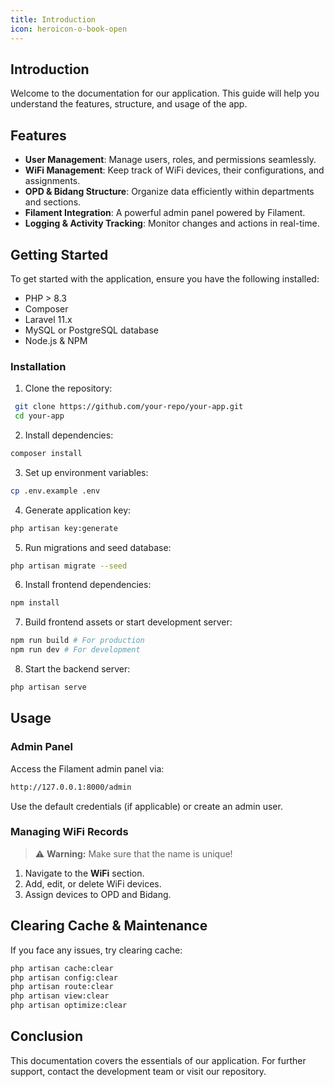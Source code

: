 ```yaml
---
title: Introduction
icon: heroicon-o-book-open
---
```


## Introduction

Welcome to the documentation for our application. This guide will help you understand the features, structure, and usage of the app.

## Features

-   **User Management**: Manage users, roles, and permissions seamlessly.
-   **WiFi Management**: Keep track of WiFi devices, their configurations, and assignments.
-   **OPD & Bidang Structure**: Organize data efficiently within departments and sections.
-   **Filament Integration**: A powerful admin panel powered by Filament.
-   **Logging & Activity Tracking**: Monitor changes and actions in real-time.

## Getting Started

To get started with the application, ensure you have the following installed:

-   PHP > 8.3
-   Composer
-   Laravel 11.x
-   MySQL or PostgreSQL database
-   Node.js & NPM

### Installation

1. Clone the repository:

```bash
 git clone https://github.com/your-repo/your-app.git
 cd your-app
```

2. Install dependencies:

```bash
composer install
```

3. Set up environment variables:

```bash
cp .env.example .env
```

4. Generate application key:

```bash
php artisan key:generate
```

5. Run migrations and seed database:

```bash
php artisan migrate --seed
```

6. Install frontend dependencies:

```bash
npm install
```

7. Build frontend assets or start development server:

```bash
npm run build # For production
npm run dev # For development
```

8. Start the backend server:

```bash
php artisan serve
```

## Usage

### Admin Panel

Access the Filament admin panel via:

```bash
http://127.0.0.1:8000/admin
```

Use the default credentials (if applicable) or create an admin user.

### Managing WiFi Records

> ⚠️ **Warning:** Make sure that the name is unique!

1. Navigate to the **WiFi** section.
2. Add, edit, or delete WiFi devices.
3. Assign devices to OPD and Bidang.

## Clearing Cache & Maintenance

If you face any issues, try clearing cache:

```bash
php artisan cache:clear
php artisan config:clear
php artisan route:clear
php artisan view:clear
php artisan optimize:clear
```

## Conclusion

This documentation covers the essentials of our application. For further support, contact the development team or visit our repository.
